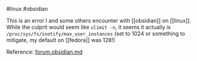 #linux #obsidian

This is an error I and some others encounter with [[obsidian]] on [[linux]]. While the culprit would seem like `ulimit -n`, it seems it actually is `/proc/sys/fs/inotify/max_user_instances` (set to 1024 or something to mitigate, my default on [[fedora]] was 128!)

Reference: [forum.obsidian.md](https://forum.obsidian.md/t/emfile-too-many-open-files-after-upgrading-to-0-15-6/40402/8)
